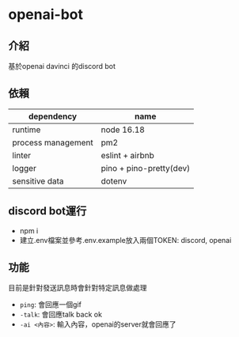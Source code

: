 # openai-bot
## 介紹
基於openai davinci 的discord bot

## 依賴
| dependency         | name                    |
| ------------------ | ----------------------- |
| runtime            | node 16.18              |
| process management | pm2                     |
| linter             | eslint + airbnb         |
| logger             | pino + pino-pretty(dev) |
| sensitive data     | dotenv                  |

## discord bot運行
- npm i
- 建立.env檔案並參考.env.example放入兩個TOKEN: discord, openai

## 功能
目前是針對發送訊息時會針對特定訊息做處理
- `ping`: 會回應一個gif
- `-talk`: 會回應talk back ok
- `-ai <內容>`: 輸入內容，openai的server就會回應了